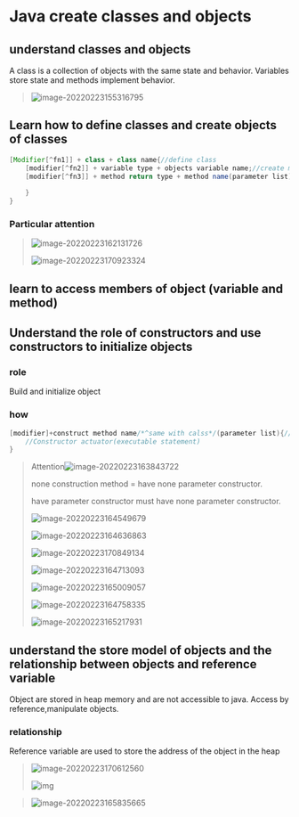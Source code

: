 # Java create classes and objects

## understand classes and objects

A class is a collection of objects with the same state and behavior. Variables store state and methods implement behavior.

> ![image-20220223155316795](C:\Users\19704\AppData\Roaming\Typora\typora-user-images\image-20220223155316795.png)

## Learn how to define classes and create objects of classes

```java
[Modifier[^fn1]] + class + class name{//define class
 	[modifier[^fn2]] + variable type + objects variable name;//create member state
    [modifier[^fn3]] + method return type + method name(parameter list){//create member behavior
        
    }
}
```

### Particular attention

> ![image-20220223162131726](C:\Users\19704\AppData\Roaming\Typora\typora-user-images\image-20220223162131726.png)
>
> ![image-20220223170923324](C:\Users\19704\AppData\Roaming\Typora\typora-user-images\image-20220223170923324.png)

## learn to access members of object (variable and method)

##  Understand the role of constructors and use constructors to initialize objects

### role

Build and initialize object

### how

```java
[modifier]+construct method name/*^same with calss*/(parameter list){//no return value
    //Constructor actuator(executable statement)
}
```

>  Attention![image-20220223163843722](C:\Users\19704\AppData\Roaming\Typora\typora-user-images\image-20220223163843722.png)
>
> none construction method = have none parameter constructor.
>
> have parameter constructor must have none parameter constructor.
>
> ![image-20220223164549679](C:\Users\19704\AppData\Roaming\Typora\typora-user-images\image-20220223164549679.png)
>
> ![image-20220223164636863](C:\Users\19704\AppData\Roaming\Typora\typora-user-images\image-20220223164636863.png)
>
> ![image-20220223170849134](C:\Users\19704\AppData\Roaming\Typora\typora-user-images\image-20220223170849134.png)
>
> ![image-20220223164713093](C:\Users\19704\AppData\Roaming\Typora\typora-user-images\image-20220223164713093.png)
>
> ![image-20220223165009057](C:\Users\19704\AppData\Roaming\Typora\typora-user-images\image-20220223165009057.png)
>
> ![image-20220223164758335](C:\Users\19704\AppData\Roaming\Typora\typora-user-images\image-20220223164758335.png)
>
> ![image-20220223165217931](C:\Users\19704\AppData\Roaming\Typora\typora-user-images\image-20220223165217931.png)
>
> 



## understand the store model of objects and the relationship between objects and reference variable

Object are stored in heap memory and are not accessible to java. Access by reference,manipulate objects.

### relationship

Reference variable are used to store the address of the object in the heap

> ![image-20220223170612560](C:\Users\19704\AppData\Roaming\Typora\typora-user-images\image-20220223170612560.png)
>
> ![img](https://img2020.cnblogs.com/blog/1820411/202007/1820411-20200730204322024-1206189447.jpg)

> ![image-20220223165835665](C:\Users\19704\AppData\Roaming\Typora\typora-user-images\image-20220223165835665.png)

[^fn1]: public abstract  final

[^ fn2 ]: public | protected | private | static | final 